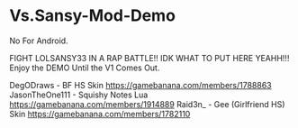 # Vs.Sansy-Mod-Demo
No For Android.

FIGHT LOLSANSY33 IN A RAP BATTLE!! IDK WHAT TO PUT HERE YEAHH!!!
Enjoy the DEMO Until the V1 Comes Out.

DegODraws - BF HS Skin https://gamebanana.com/members/1788863
JasonTheOne111 - Squishy Notes Lua https://gamebanana.com/members/1914889
Raid3n_ - Gee (Girlfriend HS) Skin https://gamebanana.com/members/1782110
